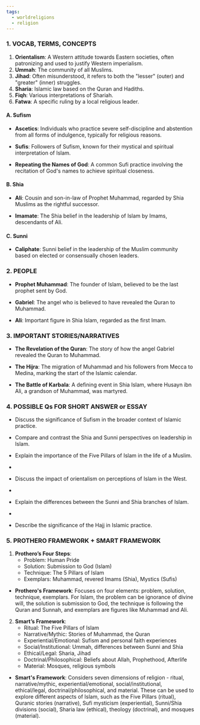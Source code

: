 ```yaml
---
tags:
  - worldreligions
  - religion
---
```

### 1. VOCAB, TERMS, CONCEPTS

1. **Orientalism**: A Western attitude towards Eastern societies, often patronizing and used to justify Western imperialism.
2. **Ummah**: The community of all Muslims.
3. **Jihad**: Often misunderstood, it refers to both the "lesser" (outer) and "greater" (inner) struggles.
4. **Sharia**: Islamic law based on the Quran and Hadiths.
5. **Fiqh**: Various interpretations of Shariah.
6. **Fatwa**: A specific ruling by a local religious leader.
#### A. Sufism

- **Ascetics**: Individuals who practice severe self-discipline and abstention from all forms of indulgence, typically for religious reasons.

- **Sufis**: Followers of Sufism, known for their mystical and spiritual interpretation of Islam.

- **Repeating the Names of God**: A common Sufi practice involving the recitation of God's names to achieve spiritual closeness.

#### B. Shia

- **Ali**: Cousin and son-in-law of Prophet Muhammad, regarded by Shia Muslims as the rightful successor.

- **Imamate**: The Shia belief in the leadership of Islam by Imams, descendants of Ali.

#### C. Sunni

- **Caliphate**: Sunni belief in the leadership of the Muslim community based on elected or consensually chosen leaders.


### 2. PEOPLE

- **Prophet Muhammad**: The founder of Islam, believed to be the last prophet sent by God.

- **Gabriel**: The angel who is believed to have revealed the Quran to Muhammad.

- **Ali**: Important figure in Shia Islam, regarded as the first Imam.

### 3. IMPORTANT STORIES/NARRATIVES

- **The Revelation of the Quran**: The story of how the angel Gabriel revealed the Quran to Muhammad.

- **The Hijra**: The migration of Muhammad and his followers from Mecca to Medina, marking the start of the Islamic calendar.

- **The Battle of Karbala**: A defining event in Shia Islam, where Husayn ibn Ali, a grandson of Muhammad, was martyred.

### 4. POSSIBLE Qs FOR SHORT ANSWER or ESSAY

- Discuss the significance of Sufism in the broader context of Islamic practice.

- Compare and contrast the Shia and Sunni perspectives on leadership in Islam.

- Explain the importance of the Five Pillars of Islam in the life of a Muslim.
- 
- Discuss the impact of orientalism on perceptions of Islam in the West.
- 
- Explain the differences between the Sunni and Shia branches of Islam.
- 
- Describe the significance of the Hajj in Islamic practice.

### 5. PROTHERO FRAMEWORK + SMART FRAMEWORK


1. **Prothero’s Four Steps**:
   - Problem: Human Pride
   - Solution: Submission to God (Islam)
   - Technique: The 5 Pillars of Islam
   - Exemplars: Muhammad, revered Imams (Shia), Mystics (Sufis)

- **Prothero's Framework**: Focuses on four elements: problem, solution, technique, exemplars. For Islam, the problem can be ignorance of divine will, the solution is submission to God, the technique is following the Quran and Sunnah, and exemplars are figures like Muhammad and Ali.

2. **Smart’s Framework**:
   - Ritual: The Five Pillars of Islam
   - Narrative/Mythic: Stories of Muhammad, the Quran
   - Experiential/Emotional: Sufism and personal faith experiences
   - Social/Institutional: Ummah, differences between Sunni and Shia
   - Ethical/Legal: Sharia, Jihad
   - Doctrinal/Philosophical: Beliefs about Allah, Prophethood, Afterlife
   - Material: Mosques, religious symbols

- **Smart's Framework**: Considers seven dimensions of religion - ritual, narrative/mythic, experiential/emotional, social/institutional, ethical/legal, doctrinal/philosophical, and material. These can be used to explore different aspects of Islam, such as the Five Pillars (ritual), Quranic stories (narrative), Sufi mysticism (experiential), Sunni/Shia divisions (social), Sharia law (ethical), theology (doctrinal), and mosques (material).
